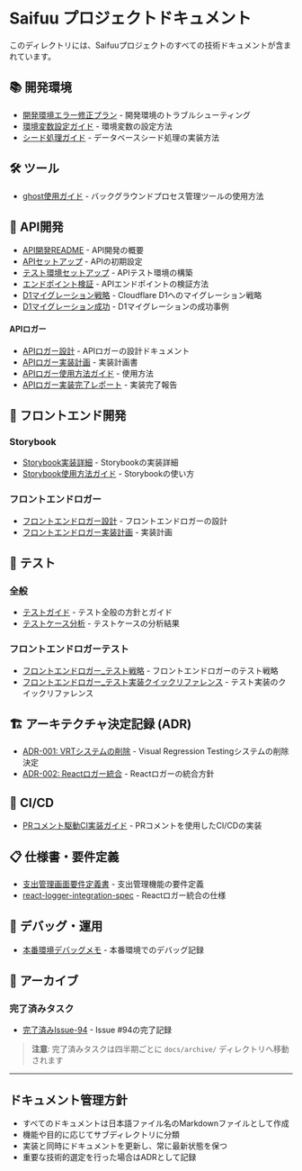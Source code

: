 # Saifuu プロジェクトドキュメント

このディレクトリには、Saifuuプロジェクトのすべての技術ドキュメントが含まれています。

## 📚 開発環境

- [開発環境エラー修正プラン](./開発環境エラー修正プラン.md) - 開発環境のトラブルシューティング
- [環境変数設定ガイド](./環境変数設定ガイド.md) - 環境変数の設定方法
- [シード処理ガイド](./シード処理ガイド.md) - データベースシード処理の実装方法

## 🛠 ツール

- [ghost使用ガイド](./tools/ghost使用ガイド.md) - バックグラウンドプロセス管理ツールの使用方法

## 🔌 API開発

- [API開発README](./API開発/README.md) - API開発の概要
- [APIセットアップ](./API開発/setup.md) - APIの初期設定
- [テスト環境セットアップ](./API開発/test-environment-setup.md) - APIテスト環境の構築
- [エンドポイント検証](./API開発/endpoint-verification.md) - APIエンドポイントの検証方法
- [D1マイグレーション戦略](./API開発/d1-migration-strategy.md) - Cloudflare D1へのマイグレーション戦略
- [D1マイグレーション成功](./API開発/d1-migration-success.md) - D1マイグレーションの成功事例

#### APIロガー

- [APIロガー設計](./APIロガー設計.md) - APIロガーの設計ドキュメント
- [APIロガー実装計画](./APIロガー実装計画.md) - 実装計画書
- [APIロガー使用方法ガイド](./APIロガー使用方法ガイド.md) - 使用方法
- [APIロガー実装完了レポート](./APIロガー実装完了レポート.md) - 実装完了報告

## 🎨 フロントエンド開発

### Storybook

- [Storybook実装詳細](./storybook/実装詳細.md) - Storybookの実装詳細
- [Storybook使用方法ガイド](./storybook/使用方法ガイド.md) - Storybookの使い方

### フロントエンドロガー

- [フロントエンドロガー設計](./フロントエンドロガー設計.md) - フロントエンドロガーの設計
- [フロントエンドロガー実装計画](./フロントエンドロガー実装計画.md) - 実装計画

## 🧪 テスト

### 全般

- [テストガイド](./テストガイド.md) - テスト全般の方針とガイド
- [テストケース分析](./テストケース分析.md) - テストケースの分析結果

### フロントエンドロガーテスト

- [フロントエンドロガー_テスト戦略](./フロントエンドロガー_テスト戦略.md) - フロントエンドロガーのテスト戦略
- [フロントエンドロガー_テスト実装クイックリファレンス](./フロントエンドロガー_テスト実装クイックリファレンス.md) - テスト実装のクイックリファレンス

## 🏗 アーキテクチャ決定記録 (ADR)

- [ADR-001: VRTシステムの削除](./adr/001-remove-vrt-system.md) - Visual Regression Testingシステムの削除決定
- [ADR-002: Reactロガー統合](./adr/002-react-logger-integration.md) - Reactロガーの統合方針

## 🚀 CI/CD

- [PRコメント駆動CI実装ガイド](./ci/PRコメント駆動CI実装ガイド.md) - PRコメントを使用したCI/CDの実装

## 📋 仕様書・要件定義

- [支出管理画面要件定義書](./支出管理画面要件定義書.md) - 支出管理機能の要件定義
- [react-logger-integration-spec](./react-logger-integration-spec.md) - Reactロガー統合の仕様

## 🐛 デバッグ・運用

- [本番環境デバッグメモ](./本番環境デバッグメモ.md) - 本番環境でのデバッグ記録

## 📝 アーカイブ

### 完了済みタスク

- [完了済みIssue-94](./完了済みIssue-94.md) - Issue #94の完了記録

> **注意**: 完了済みタスクは四半期ごとに `docs/archive/` ディレクトリへ移動されます

---

## ドキュメント管理方針

- すべてのドキュメントは日本語ファイル名のMarkdownファイルとして作成
- 機能や目的に応じてサブディレクトリに分類
- 実装と同時にドキュメントを更新し、常に最新状態を保つ
- 重要な技術的選定を行った場合はADRとして記録
